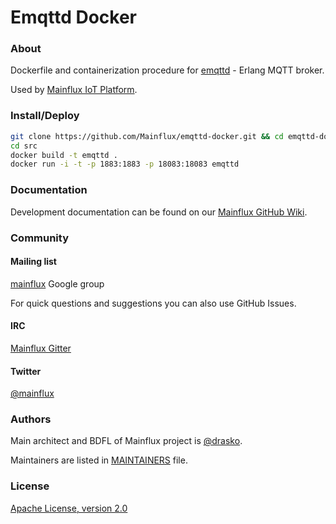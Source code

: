 # Emqttd Docker

### About
Dockerfile and containerization procedure for [emqttd](http://emqtt.io/) - Erlang MQTT broker.

Used by [Mainflux IoT Platform](https://github.com/Mainflux/mainflux).

### Install/Deploy
```bash
git clone https://github.com/Mainflux/emqttd-docker.git && cd emqttd-docker
cd src
docker build -t emqttd .
docker run -i -t -p 1883:1883 -p 18083:18083 emqttd
```

### Documentation
Development documentation can be found on our [Mainflux GitHub Wiki](https://github.com/Mainflux/mainflux/wiki).

### Community
#### Mailing list
[mainflux](https://groups.google.com/forum/#!forum/mainflux) Google group

For quick questions and suggestions you can also use GitHub Issues.

#### IRC
[Mainflux Gitter](https://gitter.im/Mainflux/mainflux?utm_source=badge&utm_medium=badge&utm_campaign=pr-badge&utm_content=badge)

#### Twitter
[@mainflux](https://twitter.com/mainflux)

### Authors
Main architect and BDFL of Mainflux project is [@drasko](https://github.com/drasko).

Maintainers are listed in [MAINTAINERS](MAINTAINERS) file.

### License
[Apache License, version 2.0](LICENSE)
